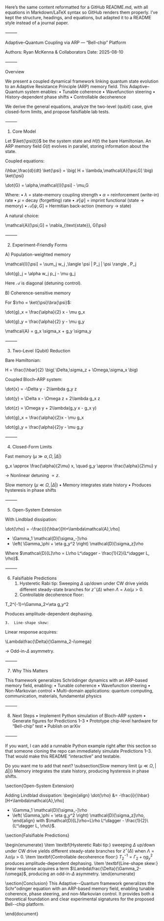 Here’s the same content reformatted for a GitHub README.md, with all equations in Markdown/LaTeX syntax so GitHub renders them properly.
I’ve kept the structure, headings, and equations, but adapted it to a README style instead of a journal paper.

⸻

Adaptive–Quantum Coupling via ARP — “Bell-chip” Platform

Authors: Ryan McKenna & Collaborators
Date: 2025-08-10

⸻

Overview

We present a coupled dynamical framework linking quantum state evolution to an Adaptive Resistance Principle (ARP) memory field.
This Adaptive–Quantum system enables:
	•	Tunable coherence
	•	Wavefunction steering
	•	History-dependent phase shifts
	•	Controllable decoherence

We derive the general equations, analyze the two-level (qubit) case, give closed-form limits, and propose falsifiable lab tests.

⸻

1. Core Model

Let $\ket{\psi(t)}$ be the system state and $H(t)$ the bare Hamiltonian.
An ARP memory field $G(t)$ evolves in parallel, storing information about the state.

Coupled equations:

i\hbar\,\frac{d}{dt} \ket{\psi}
= \big( H + \lambda\,\mathcal{A}[\psi,G] \big) \ket{\psi}

\dot{G} = \alpha\,\mathcal{I}[\psi] - \mu\,G

Where:
	•	$\lambda$ = state–memory coupling strength
	•	$\alpha$ = reinforcement (write-in) rate
	•	$\mu$ = decay (forgetting) rate
	•	$\mathcal{I}[\psi]$ = imprint functional (state → memory)
	•	$\mathcal{A}[\psi,G]$ = Hermitian back-action (memory → state)

A natural choice:

\mathcal{A}[\psi,G] = \nabla_{\text{state}}\, G(\psi)


⸻

2. Experiment-Friendly Forms

A) Population-weighted memory

\mathcal{I}[\psi] = \sum_j w_j \,\langle \psi | P_j | \psi \rangle \, P_j

\dot{g}_j = \alpha w_j p_j - \mu g_j

Here $\mathcal{A}$ is diagonal (detuning control).

B) Coherence-sensitive memory

For $\rho = \ket{\psi}\bra{\psi}$:

\dot{g}_x = \frac{\alpha}{2} x - \mu g_x

\dot{g}_y = \frac{\alpha}{2} y - \mu g_y

\mathcal{A} = g_x \sigma_x + g_y \sigma_y


⸻

3. Two-Level (Qubit) Reduction

Bare Hamiltonian:

H = \frac{\hbar}{2} \big( \Delta\,\sigma_z + \Omega\,\sigma_x \big)

Coupled Bloch–ARP system:

\dot{x} = -\Delta y - 2\lambda g_y z

\dot{y} = \Delta x - \Omega z + 2\lambda g_x z

\dot{z} = \Omega y + 2\lambda(g_y x - g_x y)

\dot{g}_x = \frac{\alpha}{2}x - \mu g_x

\dot{g}_y = \frac{\alpha}{2}y - \mu g_y


⸻

4. Closed-Form Limits

Fast memory ($\mu \gg \alpha,\Omega,|\Delta|$)

g_x \approx \frac{\alpha}{2\mu} x, \quad g_y \approx \frac{\alpha}{2\mu} y

→ Nonlinear detuning $\propto z$.

Slow memory ($\mu \ll \Omega,|\Delta|$)
	•	Memory integrates state history
	•	Produces hysteresis in phase shifts

⸻

5. Open-System Extension

With Lindblad dissipation:

\dot{\rho} = -\frac{i}{\hbar}[H+\lambda\mathcal{A},\rho]
+ \Gamma_1 \mathcal{D}[\sigma_-]\rho
+ \left( \Gamma_\phi + \eta g_y^2 \right) \mathcal{D}[\sigma_z]\rho

Where $\mathcal{D}[L]\rho = L\rho L^\dagger - \frac{1}{2}{L^\dagger L, \rho}$.

⸻

6. Falsifiable Predictions
	1.	Hysteretic Rabi tip:
Sweeping $\Delta$ up/down under CW drive yields different steady-state branches for $z^\star(\Delta)$ when $\Lambda=\lambda\alpha/\mu>0$.
	2.	Controllable decoherence floor:

T_2^{-1}=\Gamma_2+\eta g_y^2

Produces amplitude-dependent dephasing.

	3.	Line-shape skew:
Linear response acquires:

\Lambda\frac{\Delta}{\Gamma_2-i\omega}

→ Odd-in-$\Delta$ asymmetry.

⸻

7. Why This Matters

This framework generalizes Schrödinger dynamics with an ARP-based memory field, enabling:
	•	Tunable coherence
	•	Wavefunction steering
	•	Non-Markovian control
	•	Multi-domain applications: quantum computing, communication, materials, fundamental physics

⸻

8. Next Steps
	•	Implement Python simulation of Bloch–ARP system
	•	Generate figures for Predictions 1–3
	•	Prototype chip-level hardware for “Bell-chip” test
	•	Publish on arXiv

⸻

If you want, I can add a runnable Python example right after this section so that someone cloning the repo can immediately simulate Predictions 1–3. That would make this README “interactive” and testable.

Do you want me to add that next?
\subsection{Slow memory limit ($\mu \ll \Omega,|\Delta|$)}
Memory integrates the state history, producing hysteresis in phase shifts.

\section{Open-System Extension}

Adding Lindblad dissipation:
\begin{align}
\dot{\rho} &= -\frac{i}{\hbar}[H+\lambda\mathcal{A},\rho]
+ \Gamma_1 \mathcal{D}[\sigma_-]\rho
+ \left( \Gamma_\phi + \eta g_y^2 \right) \mathcal{D}[\sigma_z]\rho,
\end{align}
with $\mathcal{D}[L]\rho=L\rho L^\dagger - \frac{1}{2}\{L^\dagger L, \rho\}$.

\section{Falsifiable Predictions}

\begin{enumerate}
\item \textbf{Hysteretic Rabi tip:} sweeping $\Delta$ up/down under CW drive yields different steady-state branches for $z^\star(\Delta)$ when $\Lambda=\lambda\alpha/\mu>0$.
\item \textbf{Controllable decoherence floor:} $T_2^{-1}=\Gamma_2+\eta g_y^2$ produces amplitude-dependent dephasing.
\item \textbf{Line-shape skew:} linear response acquires a term $\Lambda\frac{\Delta}{\Gamma_2-i\omega}$, producing an odd-in-$\Delta$ asymmetry.
\end{enumerate}

\section{Conclusion}
This Adaptive--Quantum framework generalizes the Schr\"odinger equation with an ARP-based memory field, enabling tunable coherence, phase steering, and non-Markovian control.
It provides both a theoretical foundation and clear experimental signatures for the proposed Bell--chip platform.

\end{document}
